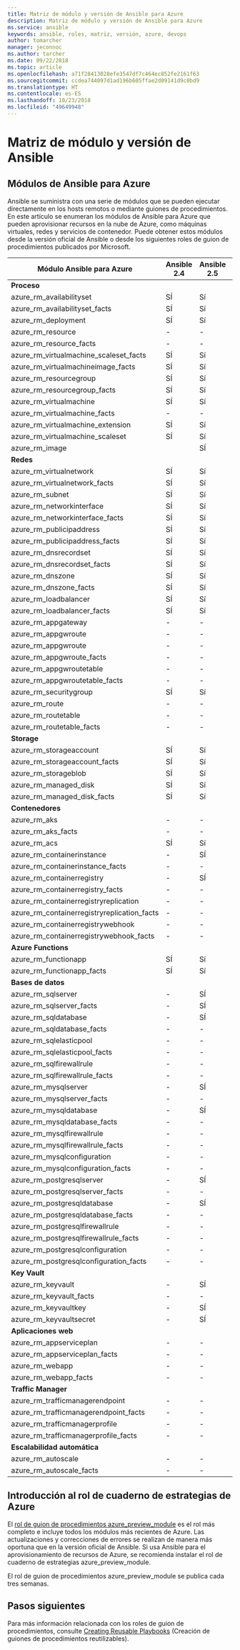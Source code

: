 ```yaml
---
title: Matriz de módulo y versión de Ansible para Azure
description: Matriz de módulo y versión de Ansible para Azure
ms.service: ansible
keywords: ansible, roles, matriz, versión, azure, devops
author: tomarcher
manager: jeconnoc
ms.author: tarcher
ms.date: 09/22/2018
ms.topic: article
ms.openlocfilehash: a71f28413028efe3547df7c464ec852fe2161f63
ms.sourcegitcommit: ccdea744097d1ad196b605ffae2d09141d9c0bd9
ms.translationtype: HT
ms.contentlocale: es-ES
ms.lasthandoff: 10/23/2018
ms.locfileid: "49649948"
---
```

# <a name="ansible-module-and-version-matrix"></a>Matriz de módulo y versión de Ansible

## <a name="ansible-modules-for-azure"></a>Módulos de Ansible para Azure
Ansible se suministra con una serie de módulos que se pueden ejecutar directamente en los hosts remotos o mediante guiones de procedimientos.
En este artículo se enumeran los módulos de Ansible para Azure que pueden aprovisionar recursos en la nube de Azure, como máquinas virtuales, redes y servicios de contenedor. Puede obtener estos módulos desde la versión oficial de Ansible o desde los siguientes roles de guion de procedimientos publicados por Microsoft.

| Módulo Ansible para Azure                   |  Ansible 2.4 |  Ansible 2.5 |  Ansible 2.6 | Ansible 2.7 | [Rol de Ansible](#introduction-to-azurepreviewmodule) | 
|---------------------------------------------|--------------|--------------|-----------------------------|-------------------------------------|-------------------------------------| 
| **Proceso**                    |           |                          |                          |                            |                                | 
| azure_rm_availabilityset                    | SÍ          | Sí                         | Sí          | Sí          | SÍ                                 | 
| azure_rm_availabilityset_facts              | SÍ          | Sí                         | Sí          | Sí          | SÍ                                 | 
| azure_rm_deployment                         | SÍ          | Sí                         | Sí          | Sí          | SÍ                                 | 
| azure_rm_resource                           | -            | -                           | SÍ          | Sí          | SÍ                                 | 
| azure_rm_resource_facts                     | -            | -                           | SÍ          | Sí          | SÍ                                 | 
| azure_rm_virtualmachine_scaleset_facts      | SÍ          | Sí                         | Sí          | Sí          | SÍ                                 | 
| azure_rm_virtualmachineimage_facts          | SÍ          | Sí                         | Sí          | Sí          | SÍ                                 | 
| azure_rm_resourcegroup                      | SÍ          | Sí                         | Sí          | Sí          | SÍ                                 | 
| azure_rm_resourcegroup_facts                | SÍ          | Sí                         | Sí          | Sí          | SÍ                                 | 
| azure_rm_virtualmachine                     | SÍ          | Sí                         | Sí          | Sí          | SÍ                                 | 
| azure_rm_virtualmachine_facts               | -            | -                           | -            | SÍ          | SÍ                                 | 
| azure_rm_virtualmachine_extension           | SÍ          | Sí                         | Sí          | Sí          | SÍ                                 | 
| azure_rm_virtualmachine_scaleset            | SÍ          | Sí                         | Sí          | Sí          | SÍ                                 | 
| azure_rm_image                              |              | SÍ                         | Sí          | Sí          | SÍ                                 | 
| **Redes**                    |           |                          |                          |                             |                               | 
| azure_rm_virtualnetwork                     | SÍ          | Sí                         | Sí          | Sí          | SÍ                                 | 
| azure_rm_virtualnetwork_facts               | SÍ          | Sí                         | Sí          | Sí          | SÍ                                 | 
| azure_rm_subnet                             | SÍ          | Sí                         | Sí          | Sí          | SÍ                                 | 
| azure_rm_networkinterface                   | SÍ          | Sí                         | Sí          | Sí          | SÍ                                 | 
| azure_rm_networkinterface_facts             | SÍ          | Sí                         | Sí          | Sí          | SÍ                                 | 
| azure_rm_publicipaddress                    | SÍ          | Sí                         | Sí          | Sí          | SÍ                                 | 
| azure_rm_publicipaddress_facts              | SÍ          | Sí                         | Sí          | Sí          | SÍ                                 | 
| azure_rm_dnsrecordset                       | SÍ          | Sí                         | Sí          | Sí          | SÍ                                 | 
| azure_rm_dnsrecordset_facts                 | SÍ          | Sí                         | Sí          | Sí          | SÍ                                 | 
| azure_rm_dnszone                            | SÍ          | Sí                         | Sí          | Sí          | SÍ                                 | 
| azure_rm_dnszone_facts                      | SÍ          | Sí                         | Sí          | Sí          | SÍ                                 | 
| azure_rm_loadbalancer                       | SÍ          | Sí                         | Sí          | Sí          | SÍ                                 | 
| azure_rm_loadbalancer_facts                 | SÍ          | Sí                         | Sí          | Sí          | SÍ                                 | 
| azure_rm_appgateway                         | -            | -                           | -            | SÍ          | SÍ                                 | 
| azure_rm_appgwroute                         | -            | -                           | -            | -            | SÍ                                 | 
| azure_rm_appgwroute                         | -            | -                           | -            | -            | SÍ                                 |
| azure_rm_appgwroute_facts                   | -            | -                           | -            | -            | SÍ                                 |
| azure_rm_appgwroutetable                    | -            | -                           | -            | -            | SÍ                                 |
| azure_rm_appgwroutetable_facts              | -            | -                           | -            | -            | SÍ                                 | 
| azure_rm_securitygroup                      | SÍ          | Sí                         | Sí          | Sí          | SÍ                                 |
| azure_rm_route                              | -            | -                           | -            | SÍ          | SÍ                                 | 
| azure_rm_routetable                         | -            | -                           | -            | SÍ          | SÍ                                 | 
| azure_rm_routetable_facts                   | -            | -                           | -            | SÍ          | SÍ                                 | 
| **Storage**                    |           |                          |                          |                             |                               | 
| azure_rm_storageaccount                     | SÍ          | Sí                         | Sí          | Sí          | SÍ                                 | 
| azure_rm_storageaccount_facts               | SÍ          | Sí                         | Sí          | Sí          | SÍ                                 | 
| azure_rm_storageblob                        | SÍ          | Sí                         | Sí          | Sí          | SÍ                                 | 
| azure_rm_managed_disk                       | SÍ          | Sí                         | Sí          | Sí          | SÍ                                 | 
| azure_rm_managed_disk_facts                 | SÍ          | Sí                         | Sí          | Sí          | SÍ                                 | 
| **Contenedores**                    |           |                          |                          |                            |                                | 
| azure_rm_aks                                | -            | -                           | SÍ          | Sí          | SÍ                                 | 
| azure_rm_aks_facts                          | -            | -                           | SÍ          | Sí          | SÍ                                 | 
| azure_rm_acs                                | SÍ          | Sí                         | Sí          | Sí          | SÍ                                 | 
| azure_rm_containerinstance                  | -            | SÍ                         | Sí          | Sí          | SÍ                                 | 
| azure_rm_containerinstance_facts            | -            | -                           | -              | -            | SÍ                                 | 
| azure_rm_containerregistry                  | -            | SÍ                         | Sí          | Sí          | SÍ                                 | 
| azure_rm_containerregistry_facts            | -            | -                           | -            | SÍ          | SÍ                                 | 
| azure_rm_containerregistryreplication       | -            | -                           | -            | -            | SÍ                                 | 
| azure_rm_containerregistryreplication_facts | -            | -                           | -            | -            | SÍ                                 | 
| azure_rm_containerregistrywebhook           | -            | -                           | -            | -            | SÍ                                 | 
| azure_rm_containerregistrywebhook_facts     | -            | -                           | -            | -            | SÍ                                 | 
| **Azure Functions**                    |           |                          |                          |                            |                                | 
| azure_rm_functionapp                        | SÍ          | Sí                         | Sí          | Sí          | SÍ                                 | 
| azure_rm_functionapp_facts                  | SÍ          | Sí                         | Sí          | Sí          | SÍ                                 | 
| **Bases de datos**                    |           |                          |                          |                             |                               | 
| azure_rm_sqlserver                          | -            | SÍ                         | Sí          | Sí          | SÍ                                 | 
| azure_rm_sqlserver_facts                    | -            | SÍ                         | Sí          | Sí          | SÍ                                 | 
| azure_rm_sqldatabase                        | -            | SÍ                         | Sí          | Sí          | SÍ                                 | 
| azure_rm_sqldatabase_facts                  | -            | -                           | -            | -            | SÍ                                 | 
| azure_rm_sqlelasticpool                     | -            | -                           | -            | -            | SÍ                                 | 
| azure_rm_sqlelasticpool_facts               | -            | -                           | -            | -            | SÍ                                 | 
| azure_rm_sqlfirewallrule                    | -            | -                           | -            | SÍ          | SÍ                                 | 
| azure_rm_sqlfirewallrule_facts              | -            | -                           | -            | -            | SÍ                                 | 
| azure_rm_mysqlserver                        | -            | SÍ                         | Sí          | Sí          | SÍ                                 | 
| azure_rm_mysqlserver_facts                  | -            | -                           | -            | SÍ          | SÍ                                 | 
| azure_rm_mysqldatabase                      | -            | SÍ                         | Sí          | Sí          | SÍ                                 | 
| azure_rm_mysqldatabase_facts                | -            | -                           | -            | SÍ          | SÍ                                 | 
| azure_rm_mysqlfirewallrule                  | -            | -                           | -            | -            | SÍ                                 | 
| azure_rm_mysqlfirewallrule_facts            | -            | -                           | -            | -            | SÍ                                 | 
| azure_rm_mysqlconfiguration                 | -            | -                           | -            | -            | SÍ                                 | 
| azure_rm_mysqlconfiguration_facts           | -            | -                           | -            | -            | SÍ                                 | 
| azure_rm_postgresqlserver                   | -            | SÍ                         | Sí          | Sí          | SÍ                                 | 
| azure_rm_postgresqlserver_facts             | -            | -                           | -            | SÍ          | SÍ                                 | 
| azure_rm_postgresqldatabase                 | -            | SÍ                         | Sí          | Sí          | SÍ                                 | 
| azure_rm_postgresqldatabase_facts           | -            | -                           | -            | SÍ          | SÍ                                 | 
| azure_rm_postgresqlfirewallrule             | -            | -                           | -            | -            | SÍ                                 | 
| azure_rm_postgresqlfirewallrule_facts       | -            | -                           | -            | -            | SÍ                                 | 
| azure_rm_postgresqlconfiguration            | -            | -                           | -            | -            | SÍ                                 | 
| azure_rm_postgresqlconfiguration_facts      | -            | -                           | -            | -            | SÍ                                 | 
| **Key Vault**                    |           |                          |                          |                             |                               | 
| azure_rm_keyvault                           | -            | SÍ                         | Sí          | Sí          | SÍ                                 |
| azure_rm_keyvault_facts                     | -            | -                           | -              | -              | SÍ                               |
| azure_rm_keyvaultkey                        | -            | SÍ                         | Sí          | Sí          | SÍ                                 |
| azure_rm_keyvaultsecret                     | -            | SÍ                         | Sí          | Sí          | SÍ                                 |
| **Aplicaciones web**                    |           |                          |                          |                             |                               | 
| azure_rm_appserviceplan                          | -            | -                         | -          | SÍ          | SÍ                                 | 
| azure_rm_appserviceplan_facts                    | -            | -                         | -          | SÍ          | SÍ                                 | 
| azure_rm_webapp                                  | -            | -                         | -          | SÍ          | SÍ                                 | 
| azure_rm_webapp_facts                            | -            | -                         | -          | SÍ          | SÍ                                 | 
| **Traffic Manager**                    |           |                          |                          |                             |                               | 
| azure_rm_trafficmanagerendpoint                  | -            | -                         | -          | SÍ          | SÍ                                 | 
| azure_rm_trafficmanagerendpoint_facts            | -            | -                         | -          | SÍ          | SÍ                                 | 
| azure_rm_trafficmanagerprofile                   | -            | -                         | -          | SÍ          | SÍ                                 | 
| azure_rm_trafficmanagerprofile_facts             | -            | -                         | -          | SÍ          | SÍ                                 | 
| **Escalabilidad automática**                    |           |                          |                          |                             |                               | 
| azure_rm_autoscale                  | -            | -                         | -          | SÍ          | SÍ                                 | 
| azure_rm_autoscale_facts            | -            | -                         | -          | SÍ          | SÍ                                 | 

## <a name="introduction-to-playbook-role-for-azure"></a>Introducción al rol de cuaderno de estrategias de Azure
El [rol de guion de procedimientos azure_preview_module](https://galaxy.ansible.com/Azure/azure_preview_modules/) es el rol más completo e incluye todos los módulos más recientes de Azure. Las actualizaciones y correcciones de errores se realizan de manera más oportuna que en la versión oficial de Ansible. Si usa Ansible para el aprovisionamiento de recursos de Azure, se recomienda instalar el rol de cuaderno de estrategias azure_preview_module.

El rol de guion de procedimientos azure_preview_module se publica cada tres semanas.

## <a name="next-steps"></a>Pasos siguientes
Para más información relacionada con los roles de guion de procedimientos, consulte [Creating Reusable Playbooks](http://docs.ansible.com/ansible/latest/playbooks_reuse.html) (Creación de guiones de procedimientos reutilizables). 
